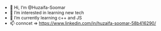 - 👋 Hi, I’m @Huzaifa-Soomar
- 👀 I’m interested in learning new tech
- 🌱 I’m currently learning c++ and JS
- 📫 conncet => https://www.linkedin.com/in/huzaifa-soomar-58b416290/


<!---
Huzaifa-Soomar/Huzaifa-Soomar is a ✨ special ✨ repository because its `README.md` (this file) appears on your GitHub profile.
You can click the Preview link to take a look at your changes.
--->
